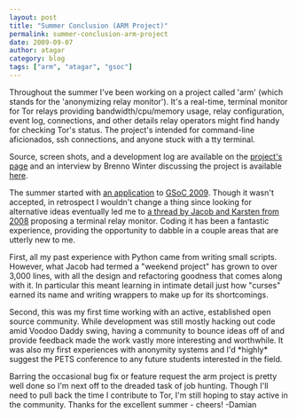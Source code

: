 ```yaml
---
layout: post
title: "Summer Conclusion (ARM Project)"
permalink: summer-conclusion-arm-project
date: 2009-09-07
author: atagar
category: blog
tags: ["arm", "atagar", "gsoc"]
---
```


Throughout the summer I've been working on a project called 'arm' (which stands for the 'anonymizing relay monitor'). It's a real-time, terminal monitor for Tor relays providing bandwidth/cpu/memory usage, relay configuration, event log, connections, and other details relay operators might find handy for checking Tor's status. The project's intended for command-line aficionados, ssh connections, and anyone stuck with a tty terminal.

Source, screen shots, and a development log are available on the [project's page](http://www.atagar.com/arm) and an interview by Brenno Winter discussing the project is available [here](http://www.atagar.com/arm/HFM_INT_0001.mp3).

The summer started with [an application](http://www.atagar.com/misc/gsocBlog09/) to [GSoC 2009](http://socghop.appspot.com/). Though it wasn't accepted, in retrospect I wouldn't change a thing since looking for alternative ideas eventually led me to [a thread by Jacob and Karsten from 2008](http://archives.seul.org/or/dev/Jan-2008/msg00005.html) proposing a terminal relay monitor. Coding it has been a fantastic experience, providing the opportunity to dabble in a couple areas that are utterly new to me.

First, all my past experience with Python came from writing small scripts. However, what Jacob had termed a "weekend project" has grown to over 3,000 lines, with all the design and refactoring goodness that comes along with it. In particular this meant learning in intimate detail just how "curses" earned its name and writing wrappers to make up for its shortcomings.

Second, this was my first time working with an active, established open source community. While development was still mostly hacking out code amid Voodoo Daddy swing, having a community to bounce ideas off of and provide feedback made the work vastly more interesting and worthwhile. It was also my first experiences with anonymity systems and I'd \*highly\* suggest the PETS conference to any future students interested in the field.

Barring the occasional bug fix or feature request the arm project is pretty well done so I'm next off to the dreaded task of job hunting. Though I'll need to pull back the time I contribute to Tor, I'm still hoping to stay active in the community. Thanks for the excellent summer - cheers! -Damian

